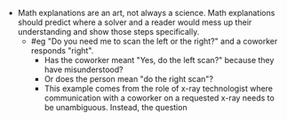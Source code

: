 - Math explanations are an art, not always a science. Math explanations should predict where a solver and a reader would mess up their understanding and show those steps specifically.
	- #eg "Do you need me to scan the left or the right?" and a coworker responds "right".
		- Has the coworker meant "Yes, do the left scan?" because they have misunderstood?
		- Or does the person mean "do the right scan"?
		- This example comes from the role of x-ray technologist where communication with a coworker on a requested x-ray needs to be unambiguous. Instead, the question